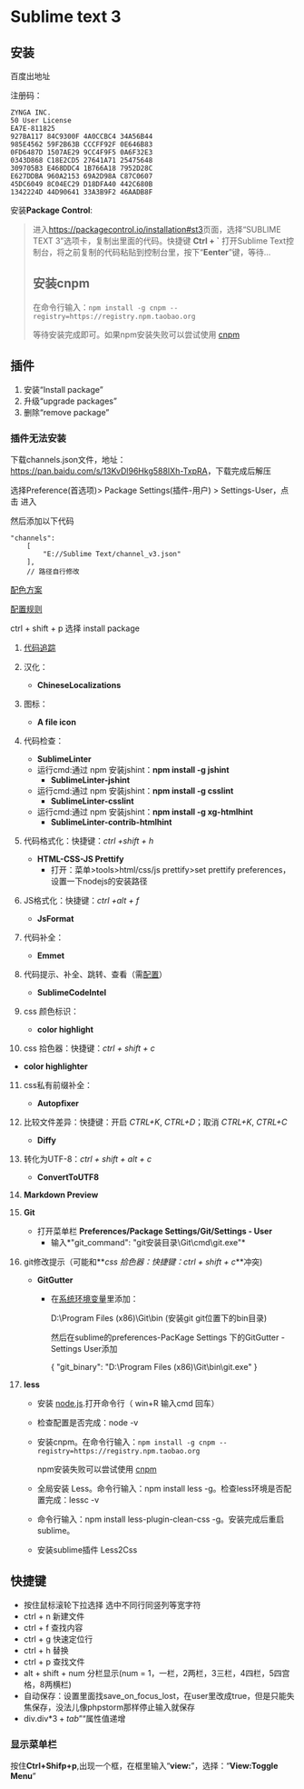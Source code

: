 # Sublime text 3

## 安装

百度出地址

注册码：
```
ZYNGA INC.
50 User License
EA7E-811825
927BA117 84C9300F 4A0CCBC4 34A56B44
985E4562 59F2B63B CCCFF92F 0E646B83
0FD6487D 1507AE29 9CC4F9F5 0A6F32E3
0343D868 C18E2CD5 27641A71 25475648
309705B3 E468DDC4 1B766A18 7952D28C
E627DDBA 960A2153 69A2D98A C87C0607
45DC6049 8C04EC29 D18DFA40 442C680B
1342224D 44D90641 33A3B9F2 46AADB8F
```

安装**Package Control**:

> 进入<https://packagecontrol.io/installation#st3>页面，选择“SUBLIME TEXT 3”选项卡，复制出里面的代码。快捷键 **Ctrl + `** 打开Sublime Text控制台，将之前复制的代码粘贴到控制台里，按下“**Eenter**”键，等待...
>
> ## 安装cnpm
>
> 在命令行输入：`npm install -g cnpm --registry=https://registry.npm.taobao.org`
>
> 等待安装完成即可。如果npm安装失败可以尝试使用 [cnpm](https://npm.taobao.org/)

## 插件

1. 安装“Install package”
2. 升级“upgrade packages”
3. 删除“remove package”

### 插件无法安装

下载channels.json文件，地址：<https://pan.baidu.com/s/13KvDl96Hkg588IXh-TxpRA>，下载完成后解压

选择Preference(首选项)> Package Settings(插件-用户) > Settings-User，点击 进入

然后添加以下代码

```
"channels":
	[
		"E://Sublime Text/channel_v3.json"
	],
	// 路径自行修改
```



[配色方案](http://tmtheme-editor.herokuapp.com/)

[配置规则](http://echizen.github.io/tech/2016/08-07-code-space-standard)

ctrl + shift + p 选择 install package

1. [代码追踪](https://www.cnblogs.com/gushengyan/p/11064295.html)

2. 汉化：

   - **ChineseLocalizations**

3. 图标：

   - **A file icon**

4. 代码检查：

   - **SublimeLinter**
   - 运行cmd:通过 npm 安装jshint：**npm install -g jshint** 
     - **SublimeLinter-jshint**
   - 运行cmd:通过 npm 安装jshint：**npm install -g csslint**
     - **SublimeLinter-csslint**
   - 运行cmd:通过 npm 安装jshint：**npm install -g xg-htmlhint**
     - **SublimeLinter-contrib-htmlhint**

5. 代码格式化：快捷键：*ctrl +shift + h*

   - **HTML-CSS-JS Prettify**
     - 打开：菜单>tools>html/css/js prettify>set prettify preferences，设置一下nodejs的安装路径

6. JS格式化：快捷键：*ctrl +alt + f*

   - **JsFormat**

7. 代码补全：

   - **Emmet**

8. 代码提示、补全、跳转、查看（需[配置](https://www.cnblogs.com/hailong88/p/10522191.html)）

   - **SublimeCodeIntel**

9. css 颜色标识：

   - **color highlight**

10. css 拾色器：快捷键：*ctrl + shift + c*

   - **color highlighter**

11. css私有前缀补全：

    - **Autopfixer**

12. 比较文件差异：快捷键：开启 *CTRL+K*, *CTRL+D*；取消 *CTRL+K*, *CTRL+C*

    - **Diffy**

13. 转化为UTF-8：*ctrl + shift + alt + c*

    - **ConvertToUTF8**

14. **Markdown Preview**

15. **Git**

    - 打开菜单栏 **Preferences/Package Settings/Git/Settings - User**
      - 输入*"git_command": "git安装目录\\Git\\cmd\\git.exe"*

16. git修改提示（可能和**_css 拾色器：快捷键：*ctrl + shift + c*_**冲突)

    - **GitGutter**

      - 在[系统环境变量](https://jingyan.baidu.com/article/2a138328989a97074a134f06.html)里添加：

        D:\Program Files (x86)\Git\bin (安装git git位置下的bin目录)

        然后在sublime的preferences-PacKage Settings 下的GitGutter - Settings User添加

        {
            "git_binary": "D:\\Program Files (x86)\\Git\\bin\\git.exe"
        }

17. **less**

    - 安装 [node.js](https://nodejs.org/zh-cn/download/).打开命令行（ win+R  输入cmd 回车）

    - 检查配置是否完成：node -v

    - 安装cnpm。在命令行输入：`npm install -g cnpm --registry=https://registry.npm.taobao.org`

      npm安装失败可以尝试使用 [cnpm](https://npm.taobao.org/)

    - 全局安装 Less。命令行输入：npm install less -g。检查less环境是否配置完成：lessc -v

    - 命令行输入：npm install less-plugin-clean-css -g。安装完成后重启sublime。

    - 安装sublime插件 Less2Css 

## 快捷键

- 按住鼠标滚轮下拉选择    选中不同行同竖列等宽字符
- ctrl + n 新建文件
- ctrl + f 查找内容
- ctrl + g 快速定位行
- ctrl + h 替换 
- ctrl + p 查找文件
- alt + shift + num 分栏显示(num = 1，一栏，2两栏，3三栏，4四栏，5四宫格，8两横栏)
- 自动保存：设置里面找save_on_focus_lost，在user里改成true，但是只能失焦保存，没法儿像phpstorm那样停止输入就保存
- div.div$*3 + tab  ”$“属性值递增

### 显示菜单栏

按住**Ctrl+Shifp+p**,出现一个框，在框里输入“**view:**”，选择：“**View:Toggle Menu**”